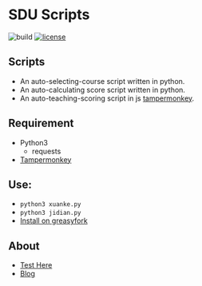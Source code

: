 # SDU Scripts
![build](https://api.travis-ci.org/Bluefissure/XuankeScript.svg?branch=master)
[![license](https://img.shields.io/badge/license-GPL-blue.svg)](https://github.com/Bluefissure/XuankeScript/blob/master/LICENSE)

## Scripts
- An auto-selecting-course script written in python. 
- An auto-calculating score script written in python.
- An auto-teaching-scoring script in js [tampermonkey](http://tampermonkey.net/).


## Requirement
- Python3
  - requests
- [Tampermonkey](http://tampermonkey.net/)

## Use:

- `python3 xuanke.py`
- `python3 jidian.py`
- [Install on greasyfork](https://greasyfork.org/zh-CN/scripts/30815-sdu-auto-teaching-scoring-%E5%B1%B1%E4%B8%9C%E5%A4%A7%E5%AD%A6%E8%87%AA%E5%8A%A8%E8%AF%84%E6%95%99)

## About
- [Test Here](http://bkjwxk.sdu.edu.cn/ "Title")
- [Blog](https://bluefissure.com/archives/194 "Title")
